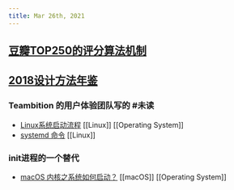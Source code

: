 ```yaml
---
title: Mar 26th, 2021
---
```


## [豆瓣TOP250的评分算法机制](https://www.williamlong.info/archives/6385.html)
## [2018设计方法年鉴](https://dn-clients.teambition.net/TeambitionUED/TeambitionUED%202018%20%E8%AE%BE%E8%AE%A1%E6%96%B9%E6%B3%95%E5%B9%B4%E9%89%B4.pdf)
### Teambition 的用户体验团队写的 #未读
- [Linux系统启动流程](https://www.ruanyifeng.com/blog/2013/08/linux_boot_process.html) [[Linux]] [[Operating System]]
- [systemd 命令](https://www.ruanyifeng.com/blog/2016/03/systemd-tutorial-commands.html) [[Linux]]
### init进程的一个替代
- [macOS 内核之系统如何启动？](https://justinyan.me/post/3993)  [[macOS]] [[Operating System]]